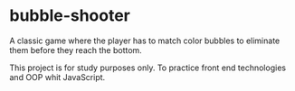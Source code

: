 # bubble-shooter
A classic game where the player has to match color bubbles to eliminate them before they reach the bottom.

This project is for study purposes only. To practice front end technologies and OOP whit JavaScript.
